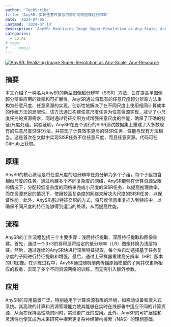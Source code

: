 ```yaml
---
author: 'TechScribe'
title: 'AnySR：实现任意尺度与资源的高效图像超分辨率'
date: '2024-07-05'
Lastmod: '2024-07-10'
description: 'AnySR: Realizing Image Super-Resolution as Any-Scale, Any-Resource'
categories:
  - CS.AI
# tags:
#   - emoji
---
```


[![AnySR: Realizing Image Super-Resolution as Any-Scale, Any-Resource](https://arxiv-research-1301205113.cos.ap-guangzhou.myqcloud.com/images/2407.04241v1.pdf_0.jpg)](https://arxiv.org/abs/2407.04241v1)

## 摘要

本文介绍了一种名为AnySR的新型图像超分辨率（SISR）方法，旨在提高单图像超分辨率应用的效率和可扩展性。AnySR通过将现有的任意尺度超分辨率方法重构为任意尺度、任意资源的实现，创新性地解决了在不同尺度上使用相同计算成本的传统方法的局限性。该方法通过构建任意尺度任务为任意资源实现，减少了小尺度任务的资源需求，同时通过特征交织方式增强任意尺度的性能，确保了正确的特征/尺度处理。实验证明，AnySR在五个流行的SISR测试数据集上重建了大多数现有的任意尺度SISR方法，并实现了计算效率更高的SISR任务，性能与现有方法相当。这是首次在文献中实现SISR任务不仅任意尺度，而且任意资源。代码可在GitHub上获取。<!--more-->

## 原理

AnySR的核心原理是将任意尺度的超分辨率任务分解为多个子组，每个子组包含相似尺度的任务。通过构建多个不同复杂度的网络，AnySR能够在计算资源受限的情况下，分配较低复杂度的网络来完成小尺度的SISR任务，以提高推理效率，而在资源充足的情况下，使用较高复杂度的网络来解决大尺度的SISR任务，以保证性能。此外，AnySR通过特征交织的方式，将尺度信息重复插入到特征中，以确保不同尺度的特征能够得到适当的处理，从而提高性能。

## 流程

AnySR的工作流程包括三个主要步骤：浅层特征提取、深层特征提取和图像重建。首先，通过一个3×3的卷积层将给定的低分辨率（LR）图像转换为浅层特征。然后，通过连续的AnySR块进行深层特征提取，每个块自动选择基于任务复杂度的子网进行特征提取和增强。最后，通过上采样器重建高分辨率（HR）版本的LR图像。在训练过程中，AnySR通过随机前向传播原始模型的子网并仅更新相应的权重，实现了多个不同资源网络的训练，而无需引入额外参数。

## 应用

AnySR的应用前景广泛，特别适用于计算资源有限的环境，如移动设备和嵌入式系统。其高效的计算和资源管理能力使其能够在实时在线部署中适应不同的计算资源，从而在保持高性能的同时，实现更广泛的应用。此外，AnySR的可扩展性和灵活性也使其成为未来研究中探索更复杂神经架构搜索（NAS）的理想基础。
